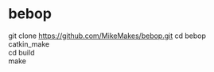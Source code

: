 # bebop
  git clone https://github.com/MikeMakes/bebop.git
  cd bebop  
  catkin_make  
  cd build  
  make  
